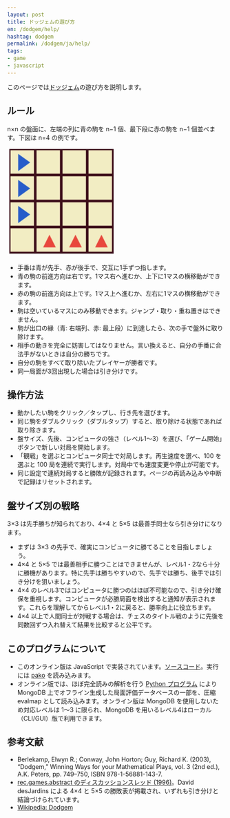 ```yaml
---
layout: post
title: ドッジェムの遊び方
en: /dodgem/help/
hashtag: dodgem
permalink: /dodgem/ja/help/
tags:
- game
- javascript
---
```

このページでは[ドッジェム](/dodgem/ja/)の遊び方を説明します。

## ルール
n×n の盤面に、左端の列に青の駒を n−1 個、最下段に赤の駒を n−1 個並べます。下図は n=4 の例です。

<img src="/file/dodgem/initial4.jpg" width="250px">

- 手番は青が先手、赤が後手で、交互に1手ずつ指します。
- 青の駒の前進方向は右です。1マス右へ進むか、上下に1マスの横移動ができます。
- 赤の駒の前進方向は上です。1マス上へ進むか、左右に1マスの横移動ができます。
- 駒は空いているマスにのみ移動できます。ジャンプ・取り・重ね置きはできません。
- 駒が出口の縁（青: 右端列、赤: 最上段）に到達したら、次の手で盤外に取り除けます。
- 相手の動きを完全に妨害してはなりません。言い換えると、自分の手番に合法手がないときは自分の勝ちです。
- 自分の駒をすべて取り除いたプレイヤーが勝者です。
- 同一局面が3回出現した場合は引き分けです。

## 操作方法
- 動かしたい駒をクリック／タップし、行き先を選びます。
- 同じ駒をダブルクリック（ダブルタップ）すると、取り除ける状態であれば取り除きます。
- 盤サイズ、先後、コンピュータの強さ（レベル1〜3）を選び、「ゲーム開始」ボタンで新しい対局を開始します。
- 「観戦」を選ぶとコンピュータ同士で対局します。再生速度を選べ、100 を選ぶと 100 局を連続で実行します。対局中でも速度変更や停止が可能です。
- 同じ設定で連続対局すると勝敗が記録されます。ページの再読み込みや中断で記録はリセットされます。

## 盤サイズ別の戦略
3×3 は先手勝ちが知られており、4×4 と 5×5 は最善手同士なら引き分けになります。
- まずは 3×3 の先手で、確実にコンピュータに勝てることを目指しましょう。
- 4×4 と 5×5 では最善相手に勝つことはできませんが、レベル1・2なら十分に勝機があります。特に先手は勝ちやすいので、先手では勝ち、後手では引き分けを狙いましょう。
- 4×4 のレベル3ではコンピュータに勝つのはほぼ不可能なので、引き分け確保を重視します。コンピュータが必勝局面を検出すると通知が表示されます。これらを理解してからレベル1・2に戻ると、勝率向上に役立ちます。
- 4×4 以上で人間同士が対戦する場合は、チェスのタイトル戦のように先後を同数回ずつ入れ替えて結果を比較すると公平です。

## このプログラムについて
- このオンライン版は JavaScript で実装されています。[ソースコード](https://github.com/sekika/sekika.github.io/tree/master/js/dodgem.js)。実行には [pako](https://cdnjs.com/libraries/pako) を読み込みます。
- オンライン版では、ほぼ完全読みの解析を行う [Python プログラム](https://sekika.github.io/dodgem-py/) により MongoDB 上でオフライン生成した局面評価データベースの一部を、圧縮 evalmap として読み込みます。オンライン版は MongoDB を使用しないため対応レベルは 1〜3 に限られ、MongoDB を用いるレベル4はローカル（CLI/GUI）版で利用できます。

## 参考文献
- Berlekamp, Elwyn R.; Conway, John Horton; Guy, Richard K. (2003), “Dodgem,” Winning Ways for your Mathematical Plays, vol. 3 (2nd ed.), A.K. Peters, pp. 749–750, ISBN 978-1-56881-143-7.
- [rec.games.abstract のディスカッションスレッド (1996)](https://ics.uci.edu/~eppstein/cgt/dodgem.html)。David desJardins による 4×4 と 5×5 の勝敗表が掲載され、いずれも引き分けと結論づけられています。
- [Wikipedia: Dodgem](https://en.wikipedia.org/wiki/Dodgem)
